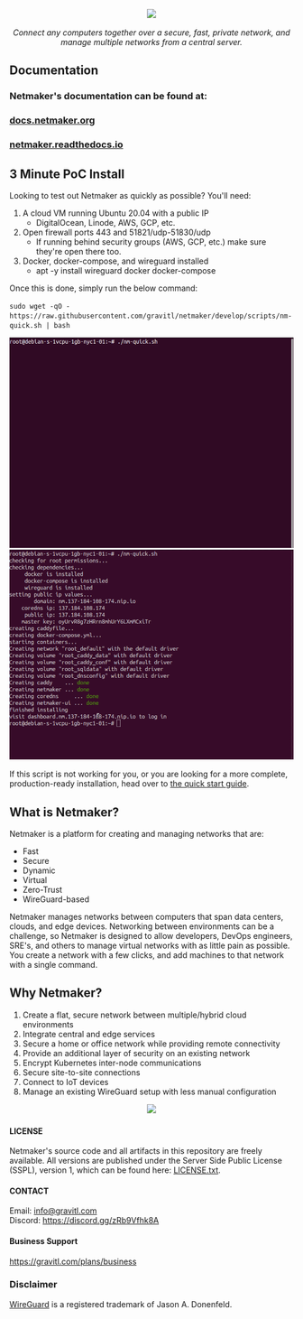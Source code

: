 
<p align="center">
  <img src="netmaker.png"><break/>
</p>
<p align="center">
<i>Connect any computers together over a secure, fast, private network, and manage multiple networks from a central server.</i> 
</p>

## Documentation

### Netmaker's documentation can be found at:  
###  [docs.netmaker.org](https://docs.netmaker.org)
###  [netmaker.readthedocs.io](https://netmaker.readthedocs.io)
  
## 3 Minute PoC Install

Looking to test out Netmaker as quickly as possible? You'll need:

1. A cloud VM running Ubuntu 20.04 with a public IP
   - DigitalOcean, Linode, AWS, GCP, etc.
2. Open firewall ports 443 and 51821/udp-51830/udp
   - If running behind security groups (AWS, GCP, etc.) make sure they're open there too.
3. Docker, docker-compose, and wireguard installed
    - apt -y install wireguard docker docker-compose

Once this is done, simply run the below command:

`sudo wget -qO - https://raw.githubusercontent.com/gravitl/netmaker/develop/scripts/nm-quick.sh | bash`

![animation](docs/images/install-server.gif)
![animation](docs/images/visit-website.gif)

If this script is not working for you, or you are looking for a more complete, production-ready installation, head over to [the quick start guide](https://docs.netmaker.org/quick-start.html).




## What is Netmaker?
Netmaker is a platform for creating and managing networks that are:

- Fast
- Secure
- Dynamic
- Virtual
- Zero-Trust
- WireGuard-based

Netmaker manages networks between computers that span data centers, clouds, and edge devices. Networking between environments can be a challenge, so Netmaker is designed to allow developers, DevOps engineers, SRE's, and others to manage virtual networks with as little pain as possible. You create a network with a few clicks, and add machines to that network with a single command.

## Why Netmaker?
 1. Create a flat, secure network between multiple/hybrid cloud environments
 2. Integrate central and edge services
 3. Secure a home or office network while providing remote connectivity
 4. Provide an additional layer of security on an existing network
 5. Encrypt Kubernetes inter-node communications
 6. Secure site-to-site connections
 7. Connect to IoT devices
 8. Manage an existing WireGuard setup with less manual configuration

<p align="center">
  <img src="mesh-diagram.png">
</p>


#### LICENSE

Netmaker's source code and all artifacts in this repository are freely available. All versions are published under the Server Side Public License (SSPL), version 1, which can be found here: [LICENSE.txt](./LICENSE.txt).

#### CONTACT

Email: info@gravitl.com  
Discord: https://discord.gg/zRb9Vfhk8A

#### Business Support

https://gravitl.com/plans/business

### Disclaimer
 [WireGuard](https://wireguard.com/) is a registered trademark of Jason A. Donenfeld.